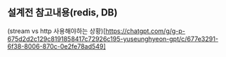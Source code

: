 
## 설계전 참고내용(redis, DB)
(stream vs http 사용해야하는 상황)[https://chatgpt.com/g/g-p-675d2d2c129c8191858417c72926c195-yuseunghyeon-gpt/c/677e3291-6f38-8006-870c-0e2fe78ad549]